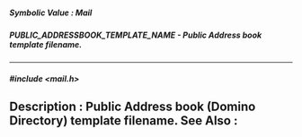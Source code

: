 ##### Symbolic Value : Mail
##### PUBLIC_ADDRESSBOOK_TEMPLATE_NAME - Public Address book template filename.
---
##### #include <mail.h>
**Description :**
Public Address book (Domino Directory) template filename.
**See Also :**
[](D:/md_files/.md)
---
